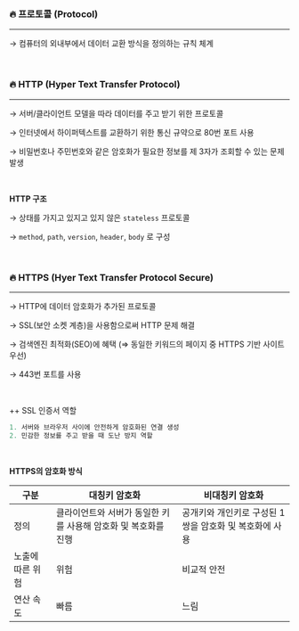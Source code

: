 ### 🔥 프로토콜 (Protocol)

---

→ 컴퓨터의 외내부에서 데이터 교환 방식을 정의하는 규칙 체계

<br/>

### 🔥 HTTP (Hyper Text Transfer Protocol)

---

→ 서버/클라이언트 모델을 따라 데이터를 주고 받기 위한 프로토콜

→ 인터넷에서 하이퍼텍스트를 교환하기 위한 통신 규약으로 80번 포트 사용

→ 비밀번호나 주민번호와 같은 암호화가 필요한 정보를 제 3자가 조회할 수 있는 문제 발생

<br/>

**HTTP 구조**

→ 상태를 가지고 있지고 있지 않은 `stateless` 프로토콜

→ `method`, `path`, `version`, `header`, `body` 로 구성

<br/>

### 🔥 HTTPS (Hyer Text Transfer Protocol Secure)

---

→ HTTP에 데이터 암호화가 추가된 프로토콜

→ SSL(보안 소켓 계층)을 사용함으로써 HTTP 문제 해결

→ 검색엔진 최적화(SEO)에 혜택 (⇒ 동일한 키워드의 페이지 중 HTTPS 기반 사이트 우선)

→ 443번 포트를 사용

<br/>

++ SSL 인증서 역할

```jsx
1. 서버와 브라우저 사이에 안전하게 암호화된 연결 생성
2. 민감한 정보를 주고 받을 때 도난 방지 역할
```

<br/>

**HTTPS의 암호화 방식**

| 구분 | 대칭키 암호화 | 비대칭키 암호화 |
| --- | --- | --- |
| 정의 | 클라이언트와 서버가 동일한 키를 사용해 암호화 및 복호화를 진행 | 공개키와 개인키로 구성된 1쌍을 암호화 및 복호화에 사용 |
| 노출에 따른 위험 | 위험 | 비교적 안전 |
| 연산 속도 | 빠름 | 느림 |
